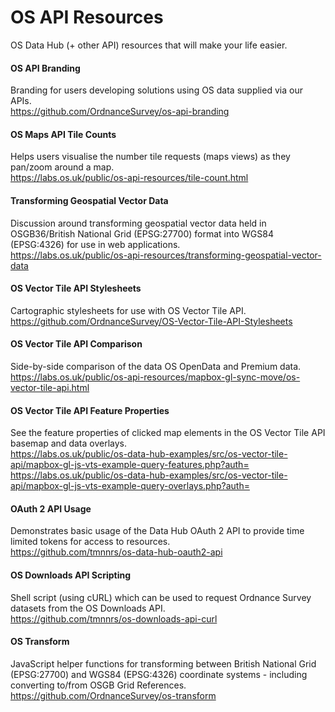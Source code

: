 # OS API Resources

OS Data Hub (+ other API) resources that will make your life easier.

#### OS API Branding
Branding for users developing solutions using OS data supplied via our APIs.
<br>https://github.com/OrdnanceSurvey/os-api-branding

#### OS Maps API Tile Counts
Helps users visualise the number tile requests (maps views) as they pan/zoom around a map.
<br>https://labs.os.uk/public/os-api-resources/tile-count.html

#### Transforming Geospatial Vector Data
Discussion around transforming geospatial vector data held in OSGB36/British National Grid (EPSG:27700) format into WGS84 (EPSG:4326) for use in web applications.
<br>https://labs.os.uk/public/os-api-resources/transforming-geospatial-vector-data

#### OS Vector Tile API Stylesheets
Cartographic stylesheets for use with OS Vector Tile API.
<br>https://github.com/OrdnanceSurvey/OS-Vector-Tile-API-Stylesheets

#### OS Vector Tile API Comparison
Side-by-side comparison of the data OS OpenData and Premium data.
<br>https://labs.os.uk/public/os-api-resources/mapbox-gl-sync-move/os-vector-tile-api.html

#### OS Vector Tile API Feature Properties
See the feature properties of clicked map elements in the OS Vector Tile API basemap and data overlays.
<br>https://labs.os.uk/public/os-data-hub-examples/src/os-vector-tile-api/mapbox-gl-js-vts-example-query-features.php?auth=
<br>https://labs.os.uk/public/os-data-hub-examples/src/os-vector-tile-api/mapbox-gl-js-vts-example-query-overlays.php?auth=

#### OAuth 2 API Usage
Demonstrates basic usage of the Data Hub OAuth 2 API to provide time limited tokens for access to resources.
<br>https://github.com/tmnnrs/os-data-hub-oauth2-api

#### OS Downloads API Scripting
Shell script (using cURL) which can be used to request Ordnance Survey datasets from the OS Downloads API.
<br>https://github.com/tmnnrs/os-downloads-api-curl

#### OS Transform
JavaScript helper functions for transforming between British National Grid (EPSG:27700) and WGS84 (EPSG:4326) coordinate systems - including converting to/from OSGB Grid References.
<br>https://github.com/OrdnanceSurvey/os-transform
